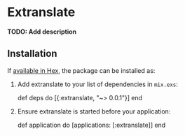 # Extranslate

**TODO: Add description**

## Installation

If [available in Hex](https://hex.pm/docs/publish), the package can be installed as:

  1. Add extranslate to your list of dependencies in `mix.exs`:

        def deps do
          [{:extranslate, "~> 0.0.1"}]
        end

  2. Ensure extranslate is started before your application:

        def application do
          [applications: [:extranslate]]
        end

